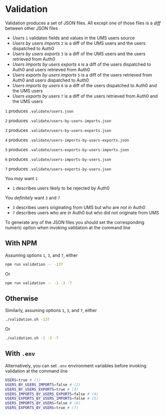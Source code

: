 
# Validation

Validation produces a set of JSON files. All except one of those files is a _diff_ between other JSON files

- _Users_ `1` validates fields and values in the UMS users source
- _Users by users imports_ `2` is a diff of the UMS users and the users dispatched to Auth0
- _Users by users exports_ `3` is a diff of the UMS users and the users retrieved from Auth0
- _Users imports by users exports_ `4` is a diff of the users dispatched to Auth0 and users retrieved from Auth0
- _Users exports by users imports_ `5` is a diff of the users retrieved from Auth0 and users dispatched to Auth0
- _Users imports by users_ `6` is a diff of the users dispatched to Auth0 and the UMS users
- _Users exports by users_ `7` is a diff of the users retrieved from Auth0 and the UMS users

`1` produces `.validate/users.json`

`2` produces `.validate/users-by-users-imports.json`

`3` produces `.validate/users-by-users-exports.json`

`4` produces `.validate/users-imports-by-users-exports.json`

`5` produces `.validate/users-exports-by-users-imports.json`

`6` produces `.validate/users-imports-by-users.json`

`7` produces `.validate/users-exports-by-users.json`

You _may_ want `1`

- `1` describes users likely to be rejected by Auth0

You _definitely_ want `3` and `7`

- `3` describes users originating from UMS but who are _not in_ Auth0
- `7` describes users who are _in_ Auth0 but who did not originate from UMS

To generate any of the JSON files you should set the corresponding numeric option when invoking validation at the command line

## With NPM

Assuming options `1`, `3`, and `7`, either

```bash
npm run validation -- -137
```

Or

```bash
npm run validation -- -1 -3 -7
```

## Otherwise

Similarly, assuming options `1`, `3`, and `7`, either

```bash
./validation.sh -137
```

Or

```bash
./validation.sh -1 -3 -7
```

## With `.env`

Alternatively, you can set `.env` environment variables before invoking validation at the command line

```bash
USERS=true # (1)
USERS_BY_USERS_IMPORTS=false # (2)
USERS_BY_USERS_EXPORTS=true # (3)
USERS_IMPORTS_BY_USERS_EXPORTS=false # (4)
USERS_EXPORTS_BY_USERS_IMPORTS=false # (5)
USERS_IMPORTS_BY_USERS=false # (6)
USERS_EXPORTS_BY_USERS=true # (7)
```
